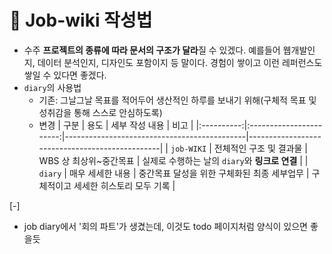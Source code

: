 # 󰏢 Job-wiki 작성법




- 수주 **프로젝트의 종류에 따라 문서의 구조가 달라**질 수 있겠다. 예를들어 웹개발인지, 데이터 분석인지, 디자인도 포함이지 등 말이다. 경험이 쌓이고 이런 레퍼런스도 쌓일 수 있다면 좋겠다.
- `diary`의 사용법
  - 기존: 그날그날 목표를 적어두어 생산적인 하루를 보내기 위해(구체적 목표 및 성취감을 통해 스스로 안심하도록)
  - 변경
    |    구분    |          용도           | 세부 작성 내용                              | 비고                                           |
    |:----------:|:-----------------------:|---------------------------------------------|------------------------------------------------|
    | `job-WIKI` | 전체적인 구조 및 결과물 | WBS 상 최상위~중간목표                      | 실제로 수행하는 날의 `diary`와 **링크로 연결** |
    |  `diary`   |    매우 세세한 내용     | 중간목표 달성을 위한 구체화된 최종 세부업무 | 구체적이고 세세한 히스토리 모두 기록           |



[-]
  - job diary에서 '회의 파트'가 생겼는데, 이것도 todo 페이지처럼 양식이 있으면 좋을듯
